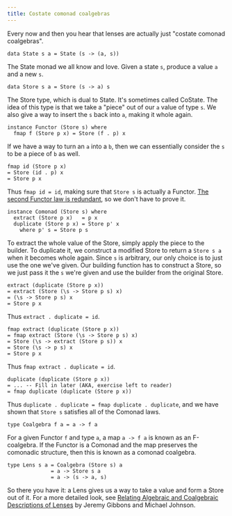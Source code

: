 ```yaml
---
title: Costate comonad coalgebras
---
```

Every now and then you hear that lenses are actually just "costate comonad coalgebras".

```language-haskell
data State s a = State (s -> (a, s))
```

The State monad we all know and love. Given a state `s`, produce a value `a` and a new `s`.

```language-haskell
data Store s a = Store (s -> a) s
```

The Store type, which is dual to State. It's sometimes called CoState. The idea of this type is that we take a "piece" out of our `a` value of type `s`. We also give a way to insert the `s` back into `a`, making it whole again.

```language-haskell
instance Functor (Store s) where
  fmap f (Store p x) = Store (f . p) x
```

If we have a way to turn an `a` into a `b`, then we can essentially consider the `s` to be a piece of `b` as well.

```language-haskell
fmap id (Store p x)
= Store (id . p) x
= Store p x
```

Thus `fmap id = id`, making sure that `Store s` is actually a Functor. [The second Functor law is redundant](https://github.com/quchen/articles/blob/master/second_functor_law.md), so we don't have to prove it.

```language-haskell
instance Comonad (Store s) where
  extract (Store p x)   = p x
  duplicate (Store p x) = Store p' x
    where p' s = Store p s
```

To extract the whole value of the Store, simply apply the piece to the builder. To duplicate it, we construct a modified Store to return a `Store s a` when it becomes whole again. Since `s` is arbitrary, our only choice is to just use the one we've given. Our building function has to construct a Store, so we just pass it the `s` we're given and use the builder from the original Store.

```language-haskell
extract (duplicate (Store p x))
= extract (Store (\s -> Store p s) x)
= (\s -> Store p s) x
= Store p x
```

Thus `extract . duplicate = id`.

```language-haskell
fmap extract (duplicate (Store p x))
= fmap extract (Store (\s -> Store p s) x)
= Store (\s -> extract (Store p s)) x
= Store (\s -> p s) x
= Store p x
```

Thus `fmap extract . duplicate = id`.

```language-haskell
duplicate (duplicate (Store p x))
= ... -- Fill in later (AKA, exercise left to reader)
= fmap duplicate (duplicate (Store p x))
```

Thus `duplicate . duplicate = fmap duplicate . duplicate`, and we have shown that `Store s` satisfies all of the Comonad laws.

```language-haskell
type Coalgebra f a = a -> f a
```

For a given Functor `f` and type `a`, a map `a -> f a` is known as an F-coalgebra. If the Functor is a Comonad and the map preserves the comonadic structure, then this is known as a comonad coalgebra.

```language-haskell
type Lens s a = Coalgebra (Store s) a
              = a -> Store s a
              = a -> (s -> a, s)
```

So there you have it: a Lens gives us a way to take a value and form a Store out of it. For a more detailed look, see [Relating Algebraic and Coalgebraic Descriptions of Lenses](http://www.cs.ox.ac.uk/jeremy.gibbons/publications/colens.pdf) by Jeremy Gibbons and Michael Johnson.
